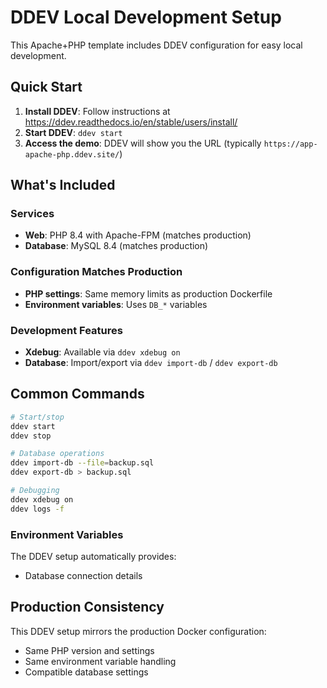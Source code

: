 # DDEV Local Development Setup

This Apache+PHP template includes DDEV configuration for easy local development.

## Quick Start

1. **Install DDEV**: Follow instructions at https://ddev.readthedocs.io/en/stable/users/install/
2. **Start DDEV**: `ddev start`
3. **Access the demo**: DDEV will show you the URL (typically `https://app-apache-php.ddev.site/`)

## What's Included

### Services
- **Web**: PHP 8.4 with Apache-FPM (matches production)
- **Database**: MySQL 8.4 (matches production)

### Configuration Matches Production
- **PHP settings**: Same memory limits as production Dockerfile  
- **Environment variables**: Uses `DB_*` variables

### Development Features
- **Xdebug**: Available via `ddev xdebug on`
- **Database**: Import/export via `ddev import-db` / `ddev export-db`

## Common Commands

```bash
# Start/stop
ddev start
ddev stop

# Database operations
ddev import-db --file=backup.sql
ddev export-db > backup.sql

# Debugging
ddev xdebug on
ddev logs -f
```

### Environment Variables
The DDEV setup automatically provides:
- Database connection details

## Production Consistency

This DDEV setup mirrors the production Docker configuration:
- Same PHP version and settings
- Same environment variable handling
- Compatible database settings 
